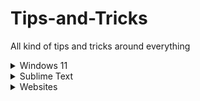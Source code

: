# Tips-and-Tricks
All kind of tips and tricks around everything 


<details><summary>Windows 11</summary>
	- <details><summary>Shortcuts</summary>
		- `[Windows] + [A]`: The action center opens.
		- `[Windows] + [E]`: Explorer opens.
		- `[Windows] + [G]`: Enter the gaming menu to record your gameplay.
		- `[Windows] + [H]`: Start voice input.
		- `[Windows] + [I]`: Settings will open.
		- `[Windows] + [N]`: Show notification center and calendar.
		- `[Windows] + [R]`: Call up the "Run" dialog.
		- `[Windows] + [V]`: View clipboard history.
		- `[Windows] + [.]`: Call up the emoji menu.
		- `[Windows] + [+]`: Start Magnifier.
	</details>
</details>
<details><summary>Sublime Text</summary>
	<details><summary>Shortcuts</summary>
		`[Command] + [D]`: Select a word.
		`[Command] + [Shift] + [D]`: Duplicate Current Line.
		`[Command] + [L]`: Select a line.
		`[Command] + [Shift] + [L]`: Delete Current Line.
		`[Command] + [A]`: Select the entire content within the document.
		`[Command] + [Shift] + [F]`: Cross-File Editing.
		`[Command] + [Shift] + [P]`: Command Palette.
	</details>
	<details><summary>Settings</summary>
		Spell Checker: `Preferences > Settings – User` and add the following line `"spell_check": true`
		Auto Save on Focus Lost: `Preferences > Settings – User` and add the following line `"save_on_focus_lost": true`
	</details>
</details>
<details><summary>Websites</summary>
	[AlternativeTo](https://alternativeto.net/): Find better alternatives to the products.
	[opensourcealternative.to](https://www.opensourcealternative.to/): Find open source alternatives.
	[Trello](https://trello.com/): Project management tool.
	[Notion](https://www.notion.so/): Note taking and project management tool.
	[Simple Icons](https://simpleicons.org/): Free SVG icons for popular brands.
	[Carrd](https://carrd.co/): Build one page website free.
	[Namech_k](https://namechk.com/): Check for domain and usernames.
	[PDF DRIVE](https://www.pdfdrive.com/): Search engine for PDF files.
	[Smallpdf](https://smallpdf.com/): PDF tools.
	[cloudconvert](https://cloudconvert.com/): Convert any file type to any other file type.
	[removebg](https://www.remove.bg/de): Remove background of images.
	[BuiltWith](https://builtwith.com/): Find out what websites are Built With.
	[PREPOSTSEO](https://www.prepostseo.com/): Free online tools.
	[Resume Maker](https://www.resumemaker.online/): Create a professional resume in just minutes.
	[TinEye](https://tineye.com/): Reverse Image Search.
	[WolframAlpha](https://www.wolframalpha.com/): AI for Math, Science and Life questions.
</details>
